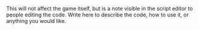 This will not affect the game itself, but is a note visible in the script editor to people editing the code. Write here to describe the code, how to use it, or anything you would like.

